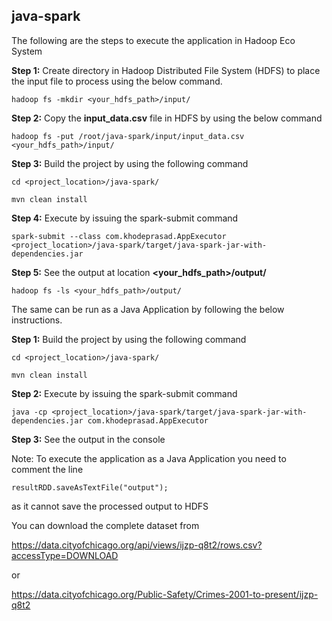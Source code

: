 ## java-spark

The following are the steps to execute the application in Hadoop Eco System

**Step 1:** Create directory in Hadoop Distributed File System (HDFS) to place the input file to process using the below command.

    hadoop fs -mkdir <your_hdfs_path>/input/

**Step 2:** Copy the **input_data.csv** file in HDFS by using the below command

    hadoop fs -put /root/java-spark/input/input_data.csv <your_hdfs_path>/input/

**Step 3:** Build the project by using the following command

    cd <project_location>/java-spark/
    
    mvn clean install

**Step 4:** Execute by issuing the spark-submit command

	spark-submit --class com.khodeprasad.AppExecutor <project_location>/java-spark/target/java-spark-jar-with-dependencies.jar

**Step 5:** See the output at location **<your_hdfs_path>/output/**

    hadoop fs -ls <your_hdfs_path>/output/


The same can be run as a Java Application by following the below instructions.

**Step 1:** Build the project by using the following command

    cd <project_location>/java-spark/
    
    mvn clean install

**Step 2:** Execute by issuing the spark-submit command

	java -cp <project_location>/java-spark/target/java-spark-jar-with-dependencies.jar com.khodeprasad.AppExecutor

**Step 3:** See the output in the console


Note:  To execute the application as a Java Application you need to comment the line

    resultRDD.saveAsTextFile("output");

as it cannot save the processed output to HDFS



You can download the complete dataset from

https://data.cityofchicago.org/api/views/ijzp-q8t2/rows.csv?accessType=DOWNLOAD

or

https://data.cityofchicago.org/Public-Safety/Crimes-2001-to-present/ijzp-q8t2